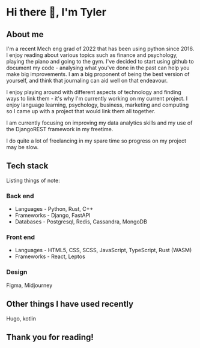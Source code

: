 # Hi there 👋, I'm Tyler

## About me
I'm a recent Mech eng grad of 2022 that has been using python since 2016. I enjoy reading about various topics such as finance and psychology, playing the piano and going to the gym. I've decided to start using github to document my code - analysing what you've done in the past can help you make big improvements. I am a big proponent of being the best version of yourself, and think that journaling can aid well on that endeavour.

I enjoy playing around with different aspects of technology and finding ways to link them - it's why I'm currently working on my current project. I enjoy language learning, psychology, business, marketing and computing so I came up with a project that would link them all together.

I am currently focusing on improving my data analytics skills and my use of the DjangoREST framework in my freetime.

I do quite a lot of freelancing in my spare time so progress on my project may be slow.

## Tech stack
Listing things of note:

### Back end
* Languages - Python, Rust, C++
* Frameworks - Django, FastAPI
* Databases - Postgresql, Redis, Cassandra, MongoDB

### Front end
* Languages - HTML5, CSS, SCSS, JavaScript, TypeScript, Rust (WASM)
* Frameworks - React, Leptos

### Design
Figma, Midjourney

## Other things I have used recently
Hugo, kotlin

## Thank you for reading!
